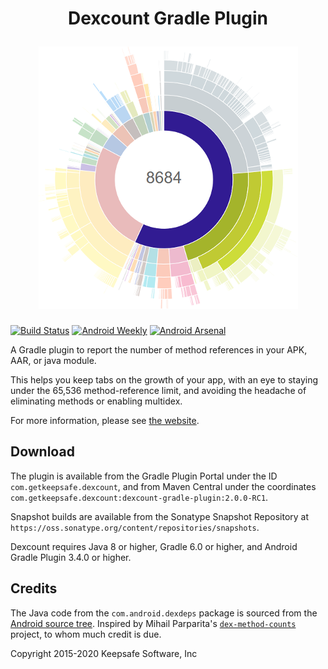 <h1 align="center">
	<p>Dexcount Gradle Plugin</p>
    <img src="docs/images/example.png" alt="a chart showing sample methods counts by package">
</h1>

[![Build Status](https://github.com/KeepSafe/dexcount-gradle-plugin/workflows/CI/badge.svg)](https://github.com/KeepSafe/dexcount-gradle-plugin/actions?query=workflow%3ACI)
[![Android Weekly](http://img.shields.io/badge/Android%20Weekly-%23174-2CB3E5.svg?style=flat)](http://androidweekly.net/issues/issue-174)
[![Android Arsenal](https://img.shields.io/badge/Android%20Arsenal-Dexcount%20Gradle%20Plugin-brightgreen.svg?style=flat)](http://android-arsenal.com/details/1/1940)

A Gradle plugin to report the number of method references in your APK, AAR, or java module.

This helps you keep tabs on the growth of your app, with an eye to staying under the 65,536 method-reference limit, and avoiding the headache of eliminating methods or enabling multidex.

For more information, please see [the website](https://keepsafe.github.io/dexcount-gradle-plugin/).

## Download

The plugin is available from the Gradle Plugin Portal under the ID `com.getkeepsafe.dexcount`, and from Maven Central under the coordinates `com.getkeepsafe.dexcount:dexcount-gradle-plugin:2.0.0-RC1`.

Snapshot builds are available from the Sonatype Snapshot Repository at `https://oss.sonatype.org/content/repositories/snapshots`.

Dexcount requires Java 8 or higher, Gradle 6.0 or higher, and Android Gradle Plugin 3.4.0 or higher.

## Credits

The Java code from the `com.android.dexdeps` package is sourced from the [Android source tree](https://android.googlesource.com/platform/dalvik.git/+/master/tools/dexdeps/).
Inspired by Mihail Parparita's [`dex-method-counts`](https://github.com/mihaip/dex-method-counts) project, to whom much credit is due.

Copyright 2015-2020 Keepsafe Software, Inc
